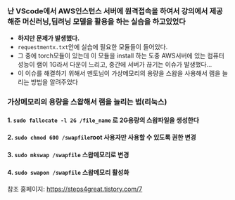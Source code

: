### 난 VScode에서 AWS인스턴스 서버에 원격접속을 하여서 강의에서 제공해준 머신러닝,딥려닝 모델을 활용을 하는 실습을 하고있었다
- **하지만 문제가 발생했다.**  
-  ```requestmentx.txt```안에 실습에 필요한 모듈들이 들어있다.
- 그 중에 torch모듈이 있는데 이 모듈을 install 하는 도중 AWS서버에 있는 컴퓨터 성능이 램이 1G라서 다운이 느리고, 중간에 서버가 끊기는 이슈가 발생했다...
- 이 이슈를 해결하기 위해서 멘토님이 가상메모리의 용량을 스왑을 사용해서 램을 늘리는 방법을 알려주었다
### 가상메모리의 용량을 스왑해서 램을 늘리는 법(리눅스)
#### 1. ```sudo fallocate -l 2G /file_name``` 로 2G용량의 스왑파일을 생성한다 
#### 2. ```sudo chmod 600 /swapfile```root 사용자만 사용할 수 있도록 권한 변경
#### 3. ```sudo mkswap /swapfile``` 스왑메모리로 변경
#### 4. ```sudo swapon /swapfile```  스왑메모리 활성화 

참조 홈페이지: https://steps4great.tistory.com/7 
